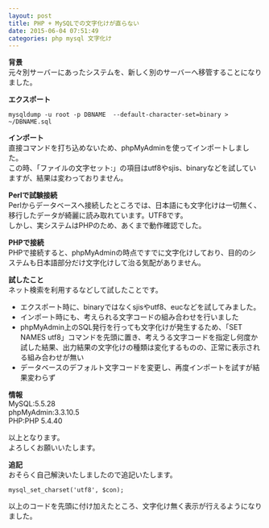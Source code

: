 ```yaml
---
layout: post
title: PHP + MySQLでの文字化けが直らない
date: 2015-06-04 07:51:49
categories: php mysql 文字化け
---
```

<!-- {% raw %} -->
<p><strong>背景</strong><br>
元々別サーバーにあったシステムを、新しく別のサーバーへ移管することになりました。</p>

<p><strong>エクスポート</strong></p>

<pre><code>mysqldump -u root -p DBNAME  --default-character-set=binary &gt; ~/DBNAME.sql 
</code></pre>

<p><strong>インポート</strong><br>
直接コマンドを打ち込めないため、phpMyAdminを使ってインポートしました。<br>
この時、「ファイルの文字セット:」の項目はutf8やsjis、binaryなどを試していますが、結果は変わっておりません。</p>

<p><strong>Perlで試験接続</strong><br>
Perlからデータベースへ接続したところでは、日本語にも文字化けは一切無く、移行したデータが綺麗に読み取れています。UTF8です。<br>
しかし、実システムはPHPのため、あくまで動作確認でした。</p>

<p><strong>PHPで接続</strong><br>
PHPで接続すると、phpMyAdminの時点ですでに文字化けしており、目的のシステムも日本語部分だけ文字化けして治る気配がありません。</p>

<p><strong>試したこと</strong><br>
ネット検索を利用するなどして試したことです。</p>

<ul>
<li>エクスポート時に、binaryではなくsjisやutf8、eucなどを試してみました。</li>
<li>インポート時にも、考えられる文字コードの組み合わせを行いました</li>
<li>phpMyAdmin上のSQL発行を行っても文字化けが発生するため、「SET NAMES utf8」コマンドを先頭に置き、考えうる文字コードを指定し何度か試した結果、出力結果の文字化けの種類は変化するものの、正常に表示される組み合わせが無い</li>
<li>データベースのデフォルト文字コードを変更し、再度インポートを試すが結果変わらず</li>
</ul>

<p><strong>情報</strong><br>
MySQL:5.5.28<br>
phpMyAdmin:3.3.10.5<br>
PHP:PHP 5.4.40</p>

<p>以上となります。<br>
よろしくお願いいたします。</p>

<p><strong>追記</strong><br>
おそらく自己解決いたしましたので追記いたします。</p>

<pre><code>mysql_set_charset('utf8', $con);
</code></pre>

<p>以上のコードを先頭に付け加えたところ、文字化け無く表示が行えるようになりました。</p>
<!-- {% endraw %} -->
